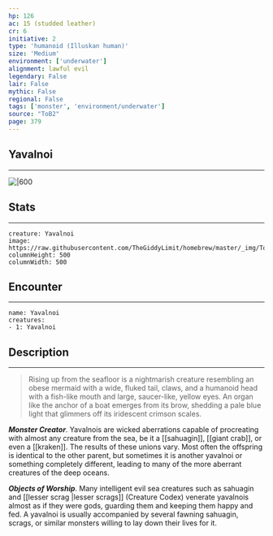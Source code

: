 ```yaml
---
hp: 126
ac: 15 (studded leather)
cr: 6
initiative: 2
type: 'humanoid (Illuskan human)'    
size: 'Medium'
environment: ['underwater']
alignment: lawful evil
legendary: False
lair: False
mythic: False
regional: False
tags: ['monster', 'environment/underwater']
source: "ToB2"
page: 379
---
```


## Yavalnoi
---

![|600](https://raw.githubusercontent.com/TheGiddyLimit/homebrew/master/_img/ToB2/creature/Yavalnoi.webp)

## Stats
---

```statblock
creature: Yavalnoi
image: https://raw.githubusercontent.com/TheGiddyLimit/homebrew/master/_img/ToB2/creature/token/Yavalnoi%20%28Token%29.png
columnHeight: 500
columnWidth: 500
```

## Encounter
---

```encounter-table
name: Yavalnoi
creatures:
- 1: Yavalnoi
```

## Description
---
>Rising up from the seafloor is a nightmarish creature resembling an obese mermaid with a wide, fluked tail, claws, and a humanoid head with a fish-like mouth and large, saucer-like, yellow eyes. An organ like the anchor of a boat emerges from its brow, shedding a pale blue light that glimmers off its iridescent crimson scales.

**_Monster Creator_**. Yavalnois are wicked aberrations capable of procreating with almost any creature from the sea, be it a [[sahuagin]], [[giant crab]], or even a [[kraken]]. The results of these unions vary. Most often the offspring is identical to the other parent, but sometimes it is another yavalnoi or something completely different, leading to many of the more aberrant creatures of the deep oceans.

**_Objects of Worship_**. Many intelligent evil sea creatures such as sahuagin and [[lesser scrag \|lesser scrags]] (Creature Codex) venerate yavalnois almost as if they were gods, guarding them and keeping them happy and fed. A yavalnoi is usually accompanied by several fawning sahuagin, scrags, or similar monsters willing to lay down their lives for it.






